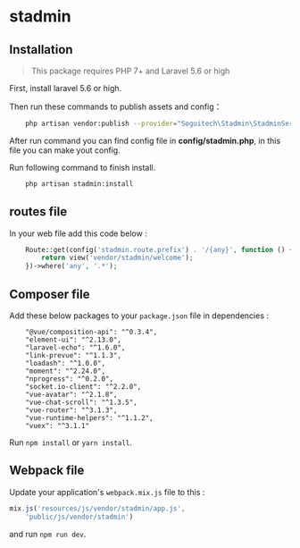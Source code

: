 # stadmin
## Installation

> This package requires PHP 7+ and Laravel 5.6 or high

First, install laravel 5.6 or high.

Then run these commands to publish assets and config：

```bash
    php artisan vendor:publish --provider="Soguitech\Stadmin\StadminServiceProvider"
```

After run command you can find config file in **config/stadmin.php**, in this file you can make yout config.

Run following command to finish install.

```bash
    php artisan stadmin:install
```

## routes file
In your web file add this code below :

```php
    Route::get(config('stadmin.route.prefix') . '/{any}', function () {
        return view('vendor/stadmin/welcome');
    })->where('any', '.*');
```

## Composer file
Add these below packages to your `package.json` file in dependencies :

```composer log
    "@vue/composition-api": "^0.3.4",
    "element-ui": "^2.13.0",
    "laravel-echo": "^1.6.0",
    "link-prevue": "^1.1.3",
    "loadash": "^1.0.0",
    "moment": "^2.24.0",
    "nprogress": "^0.2.0",
    "socket.io-client": "^2.2.0",
    "vue-avatar": "^2.1.8",
    "vue-chat-scroll": "^1.3.5",
    "vue-router": "^3.1.3",
    "vue-runtime-helpers": "^1.1.2",
    "vuex": "^3.1.1"
```
Run `npm install` or `yarn install`.

## Webpack file
Update your application's `webpack.mix.js` file to this :

```javascript
mix.js('resources/js/vendor/stadmin/app.js',
    'public/js/vendor/stadmin')
```
and run `npm run dev`.